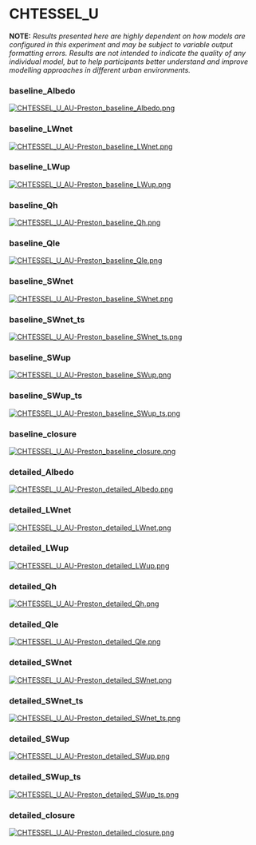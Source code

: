 # CHTESSEL_U

**NOTE:** *Results presented here are highly dependent on how models are configured in this experiment and may be subject to variable output formatting errors. Results are not intended to indicate the quality of any individual model, but to help participants better understand and improve modelling approaches in different urban environments.*

### baseline_Albedo
[![CHTESSEL_U_AU-Preston_baseline_Albedo.png](CHTESSEL_U_AU-Preston_baseline_Albedo.png)](CHTESSEL_U_AU-Preston_baseline_Albedo.png.png)

### baseline_LWnet
[![CHTESSEL_U_AU-Preston_baseline_LWnet.png](CHTESSEL_U_AU-Preston_baseline_LWnet.png)](CHTESSEL_U_AU-Preston_baseline_LWnet.png.png)

### baseline_LWup
[![CHTESSEL_U_AU-Preston_baseline_LWup.png](CHTESSEL_U_AU-Preston_baseline_LWup.png)](CHTESSEL_U_AU-Preston_baseline_LWup.png.png)

### baseline_Qh
[![CHTESSEL_U_AU-Preston_baseline_Qh.png](CHTESSEL_U_AU-Preston_baseline_Qh.png)](CHTESSEL_U_AU-Preston_baseline_Qh.png.png)

### baseline_Qle
[![CHTESSEL_U_AU-Preston_baseline_Qle.png](CHTESSEL_U_AU-Preston_baseline_Qle.png)](CHTESSEL_U_AU-Preston_baseline_Qle.png.png)

### baseline_SWnet
[![CHTESSEL_U_AU-Preston_baseline_SWnet.png](CHTESSEL_U_AU-Preston_baseline_SWnet.png)](CHTESSEL_U_AU-Preston_baseline_SWnet.png.png)

### baseline_SWnet_ts
[![CHTESSEL_U_AU-Preston_baseline_SWnet_ts.png](CHTESSEL_U_AU-Preston_baseline_SWnet_ts.png)](CHTESSEL_U_AU-Preston_baseline_SWnet_ts.png.png)

### baseline_SWup
[![CHTESSEL_U_AU-Preston_baseline_SWup.png](CHTESSEL_U_AU-Preston_baseline_SWup.png)](CHTESSEL_U_AU-Preston_baseline_SWup.png.png)

### baseline_SWup_ts
[![CHTESSEL_U_AU-Preston_baseline_SWup_ts.png](CHTESSEL_U_AU-Preston_baseline_SWup_ts.png)](CHTESSEL_U_AU-Preston_baseline_SWup_ts.png.png)

### baseline_closure
[![CHTESSEL_U_AU-Preston_baseline_closure.png](CHTESSEL_U_AU-Preston_baseline_closure.png)](CHTESSEL_U_AU-Preston_baseline_closure.png.png)

### detailed_Albedo
[![CHTESSEL_U_AU-Preston_detailed_Albedo.png](CHTESSEL_U_AU-Preston_detailed_Albedo.png)](CHTESSEL_U_AU-Preston_detailed_Albedo.png.png)

### detailed_LWnet
[![CHTESSEL_U_AU-Preston_detailed_LWnet.png](CHTESSEL_U_AU-Preston_detailed_LWnet.png)](CHTESSEL_U_AU-Preston_detailed_LWnet.png.png)

### detailed_LWup
[![CHTESSEL_U_AU-Preston_detailed_LWup.png](CHTESSEL_U_AU-Preston_detailed_LWup.png)](CHTESSEL_U_AU-Preston_detailed_LWup.png.png)

### detailed_Qh
[![CHTESSEL_U_AU-Preston_detailed_Qh.png](CHTESSEL_U_AU-Preston_detailed_Qh.png)](CHTESSEL_U_AU-Preston_detailed_Qh.png.png)

### detailed_Qle
[![CHTESSEL_U_AU-Preston_detailed_Qle.png](CHTESSEL_U_AU-Preston_detailed_Qle.png)](CHTESSEL_U_AU-Preston_detailed_Qle.png.png)

### detailed_SWnet
[![CHTESSEL_U_AU-Preston_detailed_SWnet.png](CHTESSEL_U_AU-Preston_detailed_SWnet.png)](CHTESSEL_U_AU-Preston_detailed_SWnet.png.png)

### detailed_SWnet_ts
[![CHTESSEL_U_AU-Preston_detailed_SWnet_ts.png](CHTESSEL_U_AU-Preston_detailed_SWnet_ts.png)](CHTESSEL_U_AU-Preston_detailed_SWnet_ts.png.png)

### detailed_SWup
[![CHTESSEL_U_AU-Preston_detailed_SWup.png](CHTESSEL_U_AU-Preston_detailed_SWup.png)](CHTESSEL_U_AU-Preston_detailed_SWup.png.png)

### detailed_SWup_ts
[![CHTESSEL_U_AU-Preston_detailed_SWup_ts.png](CHTESSEL_U_AU-Preston_detailed_SWup_ts.png)](CHTESSEL_U_AU-Preston_detailed_SWup_ts.png.png)

### detailed_closure
[![CHTESSEL_U_AU-Preston_detailed_closure.png](CHTESSEL_U_AU-Preston_detailed_closure.png)](CHTESSEL_U_AU-Preston_detailed_closure.png.png)


